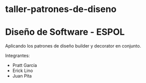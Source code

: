 # taller-patrones-de-diseno
# Diseño de Software - ESPOL
Aplicando los patrones de diseño builder y decorator en conjunto.

Integrantes:
* Pratt García
* Erick Lino
* Juan Pita
